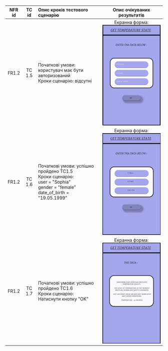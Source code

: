 |NFR id|TC id|Опис кроків тестового сценарію|Опис очікуваних результатів|
|:-----:|:-----:|:-----|:-----:|
|FR1.2|TC 1.5|Початкові умови: користувач має бути авторизований<br> Кроки сценарію: відсутні|Екранна форма:<br>![4.1](/2-SoftwareDesign/2.8-TestCases/4.1.png)|
|FR1.2|TC 1.6|Початкові умови: успішно пройдено TC1.5<br> Кроки сценарію:<br>user = "Sophia"<br>gender = "female"<br> date_of_birth = "19.05.1999"|Екранна форма:<br>![4.2](/2-SoftwareDesign/2.8-TestCases/4.2.png)|
|FR1.2|TC 1.7|Початкові умови: успішно пройдено TC1.6<br> Кроки сценарію:<br>Натиснути кнопку "OK"|Екранна форма:<br>![4.3](/2-SoftwareDesign/2.8-TestCases/4.3.png)|

